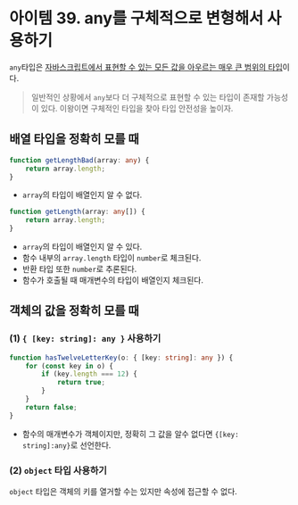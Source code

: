 # 아이템 39. any를 구체적으로 변형해서 사용하기

`any`타입은 <ins>자바스크립트에서 표현할 수 있는 모든 값을 아우르는 매우 큰 범위의 타입</ins>이다.

> 일반적인 상황에서 `any`보다 더 구체적으로 표현할 수 있는 타입이 존재할 가능성이 있다. 이왕이면 구체적인 타입을 찾아 타입 안전성을 높이자.

## 배열 타입을 정확히 모를 때

```ts
function getLengthBad(array: any) {
    return array.length;
}
```

-   `array`의 타입이 배열인지 알 수 없다.

```ts
function getLength(array: any[]) {
    return array.length;
}
```

-   `array`의 타입이 배열인지 알 수 있다.
-   함수 내부의 `array.length` 타입이 `number`로 체크된다.
-   반환 타입 또한 `number`로 추론된다.
-   함수가 호출될 때 매개변수의 타입이 배열인지 체크된다.

## 객체의 값을 정확히 모를 때

### (1) `{ [key: string]: any }` 사용하기

```ts
function hasTwelveLetterKey(o: { [key: string]: any }) {
    for (const key in o) {
        if (key.length === 12) {
            return true;
        }
    }
    return false;
}
```

-   함수의 매개변수가 객체이지만, 정확히 그 값을 알수 없다면 `{[key: string]:any}`로 선언한다.

### (2) `object` 타입 사용하기

`object` 타입은 객체의 키를 열거할 수는 있지만 속성에 접근할 수 없다.

```ts

```
